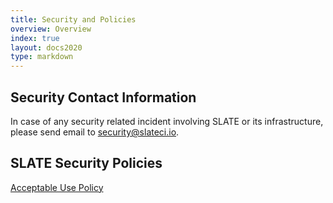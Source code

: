 ```yaml
---
title: Security and Policies
overview: Overview 
index: true
layout: docs2020 
type: markdown
---
```


## Security Contact Information

In case of any security related incident involving SLATE or its infrastructure, please send email to <a href="mailto:security@slateci.io">security@slateci.io</a>.

## SLATE Security Policies

[Acceptable Use Policy](/docs/security-and-policies/acceptable-use.html)